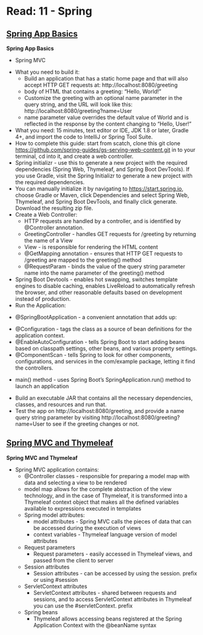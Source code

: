 # Read: 11 - Spring

## [Spring App Basics](https://spring.io/guides/gs/serving-web-content/)

**Spring App Basics**
* Spring MVC 
 - What you need to build it:
   * Build an application that has a static home page and that will also accept HTTP GET requests at: http://localhost:8080/greeting
   * body of HTML that contains a greeting: “Hello, World!”
   * Customize the greeting with an optional name parameter in the query string, and the URL will look like this: http://localhost:8080/greeting?name=User
   * name parameter value overrides the default value of World and is reflected in the response by the content changing to “Hello, User!”
 - What you need: 15 minutes, text editor or IDE, JDK 1.8 or later, Gradle 4+, and import the code to IntelliJ or Spring Tool Suite.
 - How to complete this guide: start from scatch, clone this git clone https://github.com/spring-guides/gs-serving-web-content.git in to your terminal, cd into it, and create a web controller. 
 - Spring initializr - use this to generate a new project with the required dependencies (Spring Web, Thymeleaf, and Spring Boot DevTools). If you use Gradle, visit the Spring Initializr to generate a new project with the required dependencies.
 - You can manually initialize it by navigating to https://start.spring.io, choose Gradle or Maven, click Dependencies and select Spring Web, Thymeleaf, and Spring Boot DevTools, and finally click generate. Download the resulting zip file.
 - Create a Web Controller:
   * HTTP requests are handled by a controller, and is identified by @Controller annotation.
   * GreetingController - handles GET requests for /greeting by returning the name of a View
   *  View - is responsible for rendering the HTML content
   * @GetMapping annotation - ensures that HTTP GET requests to /greeting are mapped to the greeting() method 
   * @RequestParam - binds the value of the query string parameter name into the name parameter of the greeting() method
 - Spring Boot Devtools - enables hot swapping, switches template engines to disable caching, enables LiveReload to automatically refresh the browser, and other reasonable defaults based on development instead of production. 
 - Run the Application: 
  * @SpringBootApplication - a convenient annotation that adds up:
   - @Configuration - tags the class as a source of bean definitions for the application context.
   - @EnableAutoConfiguration - tells Spring Boot to start adding beans based on classpath settings, other beans, and various property settings.
   - @ComponentScan - tells Spring to look for other components, configurations, and services in the com/example package, letting it find the controllers.
  * main() method  - uses Spring Boot’s SpringApplication.run() method to launch an application
 - Build an executable JAR that contains all the necessary dependencies, classes, and resources and run that.
 - Test the app on http://localhost:8080/greeting, and provide a name query string parameter by visiting http://localhost:8080/greeting?name=User to see if the greeting changes or not.

## [Spring MVC and Thymeleaf](https://www.thymeleaf.org/doc/articles/springmvcaccessdata.html)

**Spring MVC and Thymeleaf**
* Spring MVC application contains:
  - @Controller classes - responsible for preparing a model map with data and selecting a view to be rendered
  - model map allows for the complete abstraction of the view technology, and in the case of Thymeleaf, it is transformed into a Thymeleaf context object that makes all the defined variables available to expressions executed in templates
  - Spring model attributes:
    * model attributes - Spring MVC calls the pieces of data that can be accessed during the execution of views 
    * context variables - Thymeleaf language version of model attributes
  - Request parameters
    * Request parameters - easily accessed in Thymeleaf views, and passed from the client to server
  - Session attributes 
    * Session attributes - can be accessed by using the session. prefix or using #session
  - ServletContext attributes 
    * ServletContext attributes - shared between requests and sessions, and to access ServletContext attributes in Thymeleaf you can use the #servletContext. prefix
  - Spring beans
    * Thymeleaf allows accessing beans registered at the Spring Application Context with the @beanName syntax
